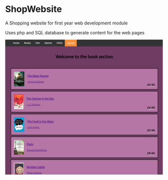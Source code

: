 # ShopWebsite
A Shopping website for first year web development module


Uses php and SQL database to generate content for the web pages



![alt text](https://github.com/Kushcabbage/ShopWebsite/blob/master/example.png?raw=true)

